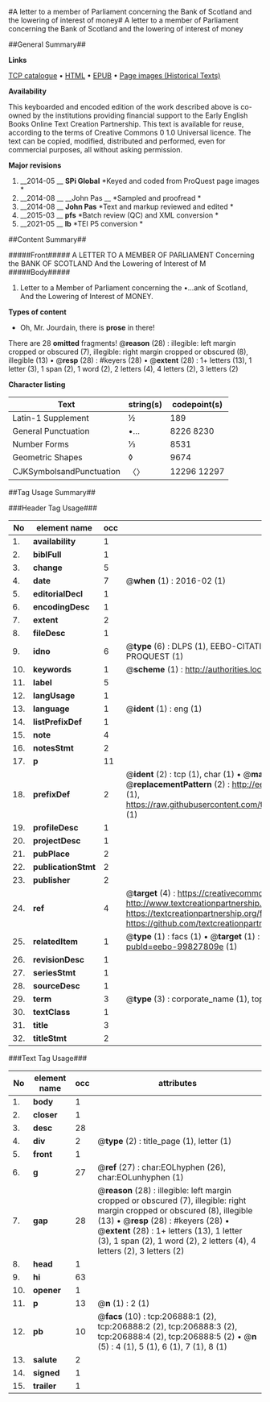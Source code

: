 #A letter to a member of Parliament concerning the Bank of Scotland and the lowering of interest of money#
A letter to a member of Parliament concerning the Bank of Scotland and the lowering of interest of money

##General Summary##

**Links**

[TCP catalogue](http://www.ota.ox.ac.uk/tcp/)  • 
[HTML](http://tei.it.ox.ac.uk/tcp/Texts-HTML/free/B25/B25898.html)  • 
[EPUB](http://tei.it.ox.ac.uk/tcp/Texts-EPUB/free/B25/B25898.epub) • 
[Page images (Historical Texts)](https://historicaltexts.jisc.ac.uk/eebo-99827809e)

**Availability**

This keyboarded and encoded edition of the work described above is co-owned by the
    institutions providing financial support to the Early English Books Online Text Creation
    Partnership. This text is available for reuse, according to the terms of  Creative Commons 0 1.0 Universal
    licence. The text can be copied, modified, distributed and performed, even for commercial
    purposes, all without asking permission.

**Major revisions**

1. __2014-05 __ __SPi Global__ *Keyed and coded from ProQuest page images *
1. __2014-08 __ __John Pas __ *Sampled and proofread *
1. __2014-08 __ __John Pas__ *Text and markup reviewed and edited *
1. __2015-03 __ __pfs__ *Batch review (QC) and XML conversion *
1. __2021-05 __ __lb__ *TEI P5 conversion *

##Content Summary##

#####Front#####
A LETTER TO A MEMBER OF PARLIAMENT Concerning the BANK OF SCOTLAND And the Lowering of Interest of M
#####Body#####

1. Letter to a Member of Parliament concerning the •…ank of Scotland, And the Lowering of Interest of MONEY.

**Types of content**

  * Oh, Mr. Jourdain, there is **prose** in there!

There are 28 **omitted** fragments! 
 @__reason__ (28) : illegible: left margin cropped or obscured (7), illegible: right margin cropped or obscured (8), illegible (13)  •  @__resp__ (28) : #keyers (28)  •  @__extent__ (28) : 1+ letters (13), 1 letter (3), 1 span (2), 1 word (2), 2 letters (4), 4 letters (2), 3 letters (2)

**Character listing**


|Text|string(s)|codepoint(s)|
|---|---|---|
|Latin-1 Supplement|½|189|
|General Punctuation|•…|8226 8230|
|Number Forms|⅓|8531|
|Geometric Shapes|◊|9674|
|CJKSymbolsandPunctuation|〈〉|12296 12297|

##Tag Usage Summary##

###Header Tag Usage###

|No|element name|occ|attributes|
|---|---|---|---|
|1.|__availability__|1||
|2.|__biblFull__|1||
|3.|__change__|5||
|4.|__date__|7| @__when__ (1) : 2016-02 (1)|
|5.|__editorialDecl__|1||
|6.|__encodingDesc__|1||
|7.|__extent__|2||
|8.|__fileDesc__|1||
|9.|__idno__|6| @__type__ (6) : DLPS (1), EEBO-CITATION (1), VID (1), EEBO-PROQUEST (1), STC (1), PROQUEST (1)|
|10.|__keywords__|1| @__scheme__ (1) : http://authorities.loc.gov/ (1)|
|11.|__label__|5||
|12.|__langUsage__|1||
|13.|__language__|1| @__ident__ (1) : eng (1)|
|14.|__listPrefixDef__|1||
|15.|__note__|4||
|16.|__notesStmt__|2||
|17.|__p__|11||
|18.|__prefixDef__|2| @__ident__ (2) : tcp (1), char (1)  •  @__matchPattern__ (2) : ([0-9\-]+):([0-9IVX]+) (1), (.+) (1)  •  @__replacementPattern__ (2) : http://eebo.chadwyck.com/downloadtiff?vid=$1&page=$2 (1), https://raw.githubusercontent.com/textcreationpartnership/Texts/master/tcpchars.xml#$1 (1)|
|19.|__profileDesc__|1||
|20.|__projectDesc__|1||
|21.|__pubPlace__|2||
|22.|__publicationStmt__|2||
|23.|__publisher__|2||
|24.|__ref__|4| @__target__ (4) : https://creativecommons.org/publicdomain/zero/1.0/ (1), http://www.textcreationpartnership.org/docs/. (1), https://textcreationpartnership.org/faq/#faq05 (1), https://github.com/textcreationpartnership (1)|
|25.|__relatedItem__|1| @__type__ (1) : facs (1)  •  @__target__ (1) : https://data.historicaltexts.jisc.ac.uk/view?pubId=eebo-99827809e (1)|
|26.|__revisionDesc__|1||
|27.|__seriesStmt__|1||
|28.|__sourceDesc__|1||
|29.|__term__|3| @__type__ (3) : corporate_name (1), topical_term (1), geographic_name (1)|
|30.|__textClass__|1||
|31.|__title__|3||
|32.|__titleStmt__|2||


###Text Tag Usage###

|No|element name|occ|attributes|
|---|---|---|---|
|1.|__body__|1||
|2.|__closer__|1||
|3.|__desc__|28||
|4.|__div__|2| @__type__ (2) : title_page (1), letter (1)|
|5.|__front__|1||
|6.|__g__|27| @__ref__ (27) : char:EOLhyphen (26), char:EOLunhyphen (1)|
|7.|__gap__|28| @__reason__ (28) : illegible: left margin cropped or obscured (7), illegible: right margin cropped or obscured (8), illegible (13)  •  @__resp__ (28) : #keyers (28)  •  @__extent__ (28) : 1+ letters (13), 1 letter (3), 1 span (2), 1 word (2), 2 letters (4), 4 letters (2), 3 letters (2)|
|8.|__head__|1||
|9.|__hi__|63||
|10.|__opener__|1||
|11.|__p__|13| @__n__ (1) : 2 (1)|
|12.|__pb__|10| @__facs__ (10) : tcp:206888:1 (2), tcp:206888:2 (2), tcp:206888:3 (2), tcp:206888:4 (2), tcp:206888:5 (2)  •  @__n__ (5) : 4 (1), 5 (1), 6 (1), 7 (1), 8 (1)|
|13.|__salute__|2||
|14.|__signed__|1||
|15.|__trailer__|1||
